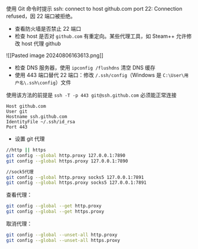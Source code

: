 使用 Git 命令时提示 ssh: connect to host github.com port 22: Connection refused，因 22 端口被拒绝。

* 查看防火墙是否禁止 22 端口
* 检查 host 是否对 `github.com` 有重定向。某些代理工具，如 Steam++ 允许修改 host 代理 github

![[Pasted image 20240806163613.png]]

* 检查 DNS 服务器，使用 `ipconfig /flushdns` 清空 DNS 缓存
* 使用 443 端口替代 22 端口：修改 `/.ssh/config`（Windows 是 `C:\User\用户名\.ssh\config`）文件

使用该方法的前提是 `ssh -T -p 443 git@ssh.github.com` 必须能正常连接

```
Host github.com
User git
Hostname ssh.github.com
IdentityFile ~/.ssh/id_rsa
Port 443
```

* 设置 git 代理

```bash
//http || https
git config --global http.proxy 127.0.0.1:7890
git config --global https.proxy 127.0.0.1:7890

//sock5代理
git config --global http.proxy socks5 127.0.0.1:7891
git config --global https.proxy socks5 127.0.0.1:7891
```

查看代理：

```bash
git config --global --get http.proxy
git config --global --get https.proxy
```

取消代理：

```bash
git config --global --unset-all http.proxy
git config --global --unset-all https.proxy
```